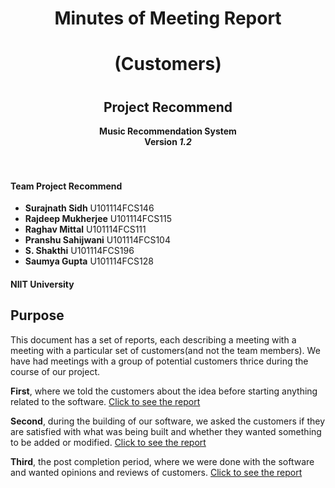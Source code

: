 <div align=center>
  <h1>Minutes of Meeting Report</h1>
  <h1>(Customers)<h1>
  <h2>Project Recommend</h2>
  <b> Music Recommendation System </b><br />
  <b> Version <i>1.2</i></b>
</div><br /><br />

#### Team Project Recommend

- **Surajnath Sidh** U101114FCS146
- **Rajdeep Mukherjee**  U101114FCS115
- **Raghav Mittal**  U101114FCS111
- **Pranshu Sahijwani**  U101114FCS104
- **S. Shakthi**  U101114FCS196
- **Saumya Gupta**  U101114FCS128

#### NIIT University

## Purpose
This document has a set of reports, each describing a meeting with a meeting with a particular set of customers(and not the team members). We have had meetings with a group of potential customers thrice during the course of our project.

**First**, where we told the customers about the idea before starting anything related to the software. [Click to see the report]()


 **Second**, during the building of our software, we asked the customers if they are satisfied with what was being built and whether they wanted something to be added or modified. [Click to see the report]()

 **Third**, the post completion period, where we were done with the software and wanted opinions and reviews of customers.  [Click to see the report]()
